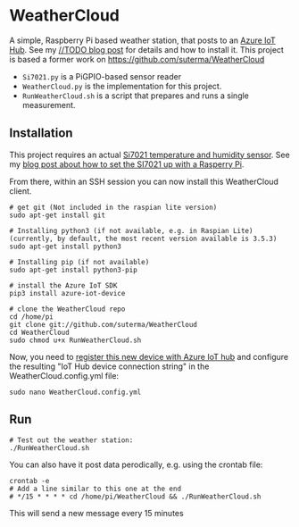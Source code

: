 # WeatherCloud

A simple, Raspberry Pi based weather station, that posts to an [Azure IoT Hub](https://azure.microsoft.com/en-us/services/iot-hub/). See my [//TODO blog post](https://qrys.ch) for details and how to install it. This project is based a former work on https://github.com/suterma/WeatherCloud

 - `Si7021.py` is a PiGPIO-based sensor reader
 - `WeatherCloud.py` is the implementation for this project.
 - `RunWeatherCloud.sh` is a script that prepares and runs a single measurement.
 
## Installation
This project requires an actual [Si7021 temperature and humidity sensor](https://www.digitec.ch/de/s1/product/adafruit-si7021-sensor-elektronikmodul-6310870). See my [blog post about how to set the SI7021 up with a Rasperry Pi](https://qrys.ch/a-raspberry-pi-based-weather-station-posting-to-wordpress/#setting-up-the-si7021-sensor). 

From there, within an SSH session you can now install this WeatherCloud client.

    # get git (Not included in the raspian lite version)
    sudo apt-get install git
    
    # Installing python3 (if not available, e.g. in Raspian Lite) (currently, by default, the most recent version available is 3.5.3)
    sudo apt-get install python3
 
    # Installing pip (if not available)
    sudo apt-get install python3-pip
    
    # install the Azure IoT SDK
    pip3 install azure-iot-device
     
    # clone the WeatherCloud repo
    cd /home/pi
    git clone git://github.com/suterma/WeatherCloud
    cd WeatherCloud
    sudo chmod u+x RunWeatherCloud.sh
    
Now, you need to [register this new device with Azure IoT hub](https://docs.microsoft.com/en-us/azure/iot-hub/iot-hub-python-python-device-management-get-started#register-a-new-device-in-the-iot-hub) and configure the resulting "IoT Hub device connection string" in the WeatherCloud.config.yml file:

    sudo nano WeatherCloud.config.yml
    
 ## Run
 
    # Test out the weather station:
    ./RunWeatherCloud.sh
    
You can also have it post data perodically, e.g. using the crontab file:

    crontab -e
    # Add a line similar to this one at the end
    # */15 * * * * cd /home/pi/WeatherCloud && ./RunWeatherCloud.sh
    
This will send a new message every 15 minutes
